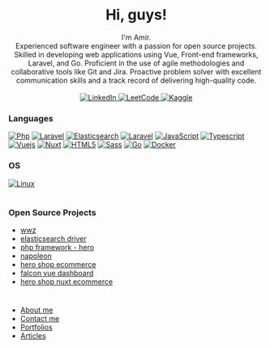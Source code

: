 <h1 align="center">Hi, guys!</h1>

<p align="center">
        I'm Amir.<br>
    Experienced software engineer with a passion for open source projects. Skilled in developing web applications using Vue, Front-end frameworks, Laravel, and Go. Proficient in the use of agile methodologies and collaborative tools like Git and Jira. Proactive problem solver with excellent communication skills and a track record of delivering high-quality code.
    <b></b><br><br>
    <a href="https://instagram.com/hilson.me">
        <img src="https://img.shields.io/badge/Instagram-E4405F?style=for-the-badge&logo=instagram&logoColor=white" alt="LinkedIn">
    </a>
        <a href="mailto:hilsonxhero.me@gmail.com">
        <img src="https://img.shields.io/badge/Gmail-D14836?style=for-the-badge&logo=gmail&logoColor=white" alt="LeetCode">
    </a>
    <a href="https://www.linkedin.com/in/hilson-hero">
        <img src="https://img.shields.io/badge/LinkedIn-0077B5?style=for-the-badge&logo=linkedin&logoColor=white" alt="Kaggle">
    </a>

</p>

### Languages

[![Php](https://img.shields.io/badge/php-black?style=for-the-badge&logo=php)](https://github.com/hilsonxhero)
[![Laravel](https://img.shields.io/badge/laravel-black?style=for-the-badge&logo=laravel)](https://github.com/hilsonxhero)
[![Elasticsearch](https://img.shields.io/badge/elasticsearch-black?style=for-the-badge&logo=elasticsearch)](https://github.com/hilsonxhero)
[![Laravel](https://img.shields.io/badge/mysql-black?style=for-the-badge&logo=mysql)](https://github.com/hilsonxhero)
[![JavaScript](https://img.shields.io/badge/javascript-black?style=for-the-badge&logo=javascript)](https://github.com/hilsonxhero)
[![Typescript](https://img.shields.io/badge/typescript-black?style=for-the-badge&logo=openjdk)](https://github.com/hilsonxhero)
[![Vuejs](https://img.shields.io/badge/vuejs-black?style=for-the-badge&logo=vue)](https://github.com/hilsonxhero)
[![Nuxt](https://img.shields.io/badge/nuxt-black?style=for-the-badge&logo=nuxt)](https://github.com/hilsonxhero)
[![HTML5](https://img.shields.io/badge/html5-black?style=for-the-badge&logo=html5)]()
[![Sass](https://img.shields.io/badge/sass-black?style=for-the-badge&logo=sass)]()
[![Go](https://img.shields.io/badge/go-black?style=for-the-badge&logo=go)]()
[![Docker](https://img.shields.io/badge/docker-black?style=for-the-badge&logo=docker)]()

### OS

[![Linux](https://img.shields.io/badge/linux-black?style=for-the-badge&logo=Linux)](https://github.com/hilsonxhero)

#

### Open Source Projects

- [wwz](https://github.com/Hilsonxhero/wwz)
- [elasticsearch driver](https://github.com/Hilsonxhero/laravel-elastic-vision)
- [php framework - hero](https://github.com/Hilsonxhero/hero)
- [napoleon](https://github.com/Hilsonxhero/napoleon)
- [hero shop ecommerce](https://github.com/Hilsonxhero/hero-shop)
- [falcon vue dashboard](https://github.com/Hilsonxhero/falcon-db)
- [hero shop nuxt ecommerce ](https://github.com/Hilsonxhero/hero-ecommerce-nuxt)

#

- [About me](https://hilsonxhero.com/about)
- [Contact me](https://hilsonxhero.com/contact)
- [Portfolios](https://hilsonxhero.com/portfolios)
- [Articles](https://hilsonxhero.com/articles)

